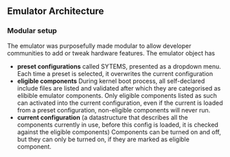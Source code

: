 ## Emulator Architecture
 
### Modular setup

The emulator was purposefully made modular to allow developer communities to add or tweak hardware features.
The emulator object has
- **preset configurations** called SYTEMS, presented as a dropdown menu. Each time a preset is selected, it overwrites the current configuration
- **eligible components**  During kernel boot process, all self-declared include files are listed and validated after which they are categorised as elibible emulator components.  Only eligible components listed as such can activated into the current configuration, even if the current is loaded from a preset configuration, non-eligible components will never run.
- **current configuration** (a datastructure that describes all the components currently in use, before this config is loaded, it is checked against the eligible components)  Components can be turned on and off, but they can only be turned on, if they are marked as eligible component.


